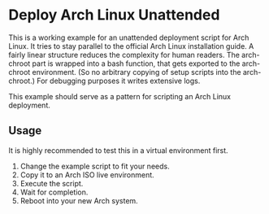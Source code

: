 # Deploy Arch Linux Unattended

This is a working example for an unattended deployment script for Arch Linux.
It tries to stay parallel to the official Arch Linux installation guide.
A fairly linear structure reduces the complexity for human readers.
The arch-chroot part is wrapped into a bash function, that gets exported to the arch-chroot environment.
(So no arbitrary copying of setup scripts into the arch-chroot.)
For debugging purposes it writes extensive logs.

This example should serve as a pattern for scripting an Arch Linux deployment.

## Usage
It is highly recommended to test this in a virtual environment first.
1. Change the example script to fit your needs.
2. Copy it to an Arch ISO live environment.
3. Execute the script.
4. Wait for completion.
5. Reboot into your new Arch system.
